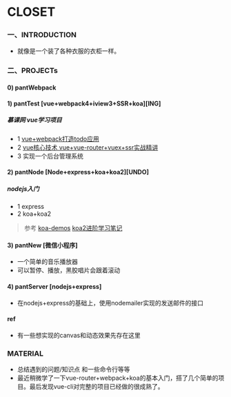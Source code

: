 
# CLOSET

### 一、INTRODUCTION
+ 就像是一个装了各种衣服的衣柜一样。


### 二、PROJECTs

#### 0) pantWebpack

#### 1) pantTest [vue+webpack4+iview3+SSR+koa][ING]
##### 慕课网 vue学习项目
+ 1 [vue+webpack打造todo应用](https://www.imooc.com/learn/935)
+ 2 [vue核心技术 vue+vue-router+vuex+ssr实战精讲](https://coding.imooc.com/learn/list/196.html)
+ 3 实现一个后台管理系统

#### 2) pantNode [Node+express+koa+koa2][UNDO]
##### nodejs入门
+ 1 express
+ 2 koa+koa2
> 参考
> [koa-demos](https://github.com/ruanyf/koa-demos)
> [koa2进阶学习笔记](https://chenshenhai.github.io/koa2-note/)

#### 3) pantNew [微信小程序]
+ 一个简单的音乐播放器
+ 可以暂停、播放，黑胶唱片会跟着滚动

#### 4) pantServer [nodejs+express]
+ 在nodejs+express的基础上，使用nodemailer实现的发送邮件的接口

#### ref 
+ 有一些想实现的canvas和动态效果先存在这里


### MATERIAL
+ 总结遇到的问题/知识点 和一些命令行等等
+ 最近稍微学了一下vue-router+webpack+koa的基本入门，搭了几个简单的项目。最后发现vue-cli对完整的项目已经做的很成熟了。

